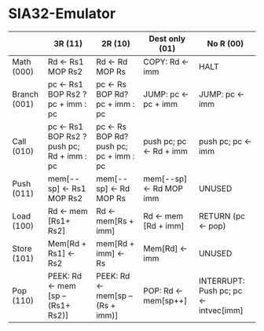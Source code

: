 # SIA32-Emulator

|              | 3R (11)                                     | 2R (10)                                 | Dest only (01)          | No R (00)                             |
| ------------ | ------------------------------------------- | --------------------------------------- | ----------------------- | ------------------------------------- |
| Math (000)   | Rd <- Rs1 MOP Rs2                           | Rd <-  Rd MOP Rs                        | COPY: Rd <-  imm        | HALT                                  |
| Branch (001) | pc <-  Rs1 BOP Rs2 ? pc + imm : pc          | pc <- Rs BOP Rd? pc + imm : pc          | JUMP: pc <- pc + imm    | JUMP: pc  <- imm                      |
| Call (010)   | pc <-  Rs1 BOP Rs2 ? push pc; Rd + imm : pc | pc <- Rs BOP Rd? push pc; pc + imm : pc | push pc; pc <- Rd + imm | push pc; pc <- imm                    |
| Push (011)   | mem[--sp] <- Rs1 MOP Rs2                    | mem[--sp] <- Rd MOP Rs                  | mem[--sp] <- Rd MOP imm | UNUSED                                |
| Load (100)   | Rd <- mem [Rs1+ Rs2]                        | Rd <- mem[Rs + imm]                     | Rd <- mem [Rd + imm]    | RETURN (pc <- pop)                    |
| Store (101)  | Mem[Rd + Rs1] <- Rs2                        | mem[Rd + imm] <- Rs                     | Mem[Rd] <- imm          | UNUSED                                |
| Pop (110)    | PEEK: Rd <- mem [sp – (Rs1+ Rs2)]           | PEEK: Rd <- mem[sp – (Rs +  imm)]       | POP: Rd  <- mem[sp++]   | INTERRUPT: Push pc; pc <- intvec[imm] |

